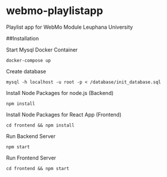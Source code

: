 # webmo-playlistapp
Playlist app for WebMo Module Leuphana University 


##Installation

Start Mysql Docker Container

``docker-compose up`` 

Create database

``mysql -h localhost -u root -p < /database/init_database.sql``


Install Node Packages for node.js (Backend)

``npm install``


Install Node Packages for React App (Frontend)

``cd frontend && npm install``



Run Backend Server

``npm start``


Run Frontend Server

``cd frontend && npm start``






